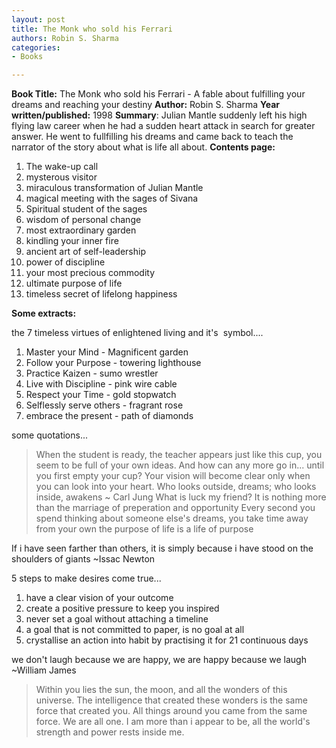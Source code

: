 ```yaml
---
layout: post
title: The Monk who sold his Ferrari
authors: Robin S. Sharma
categories:
- Books

---
```



**Book Title:** The Monk who sold his Ferrari - A fable about fulfilling your dreams and reaching your destiny
**Author:** Robin S. Sharma
**Year written/published:** 1998
**Summary**: Julian Mantle suddenly left his high flying law career when he had a sudden heart attack in search for greater answer. He went to fullfilling his dreams and came back to teach the narrator of the story about what is life all about.
**Contents page:**

1. The wake-up call
2. mysterous visitor
3. miraculous transformation of Julian Mantle
4. magical meeting with the sages of Sivana
5. Spiritual student of the sages
6. wisdom of personal change
7. most extraordinary garden
8. kindling your inner fire
9. ancient art of self-leadership
10. power of discipline
11. your most precious commodity
12. ultimate purpose of life
13. timeless secret of lifelong happiness

**Some extracts:**

the 7 timeless virtues of enlightened living and it's  symbol....

1. Master your Mind - Magnificent garden
2. Follow your Purpose - towering lighthouse
3. Practice Kaizen - sumo wrestler
4. Live with Discipline - pink wire cable
5. Respect your Time - gold stopwatch
6. Selflessly serve others - fragrant rose
7. embrace the present - path of diamonds

some quotations...

> When the student is ready, the teacher appears just like this cup, you seem to be full of your own ideas. And how can any more go in... until you first empty your cup? Your vision will become clear only when you can look into your heart. Who looks outside, dreams; who looks inside, awakens ~ Carl Jung What is luck my friend? It is nothing more than the marriage of preperation and opportunity Every second you spend thinking about someone else's dreams, you take time away from your own the purpose of life is a life of purpose

If i have seen farther than others, it is simply because i have stood on the shoulders of giants ~Issac Newton

5 steps to make desires come true...

1. have a clear vision of your outcome
2. create a positive pressure to keep you inspired
3. never set a goal without attaching a timeline
4. a goal that is not committed to paper, is no goal at all
5. crystallise an action into habit by practising it for 21 continuous days

we don't laugh because we are happy, we are happy because we laugh ~William James

> Within you lies the sun, the moon, and all the wonders of this universe. The intelligence that created these wonders is the same force that created you. All things around you came from the same force. We are all one. I am more than i appear to be, all the world's strength and power rests inside me.
